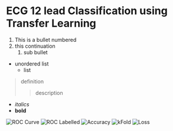 # ECG 12 lead Classification using Transfer Learning

1. This is a bullet numbered
1. this continuation
	1. sub bullet

* unordered list
	* list

>  definition
>> description

* _italics_
* __bold__

![ROC Curve](https://raw.githubusercontent.com/PushBI/images/master/ECG%2012%20lead/ROC%20CURVE.png?token=AOV55OJCCIUO6ZINS7NWFLTAL5EEC)
![ROC Labelled](https://raw.githubusercontent.com/PushBI/images/master/ECG%2012%20lead/ROC%20Labelled.png?token=AOV55OLOOQYNOKBEMZHAEUTAL5EIQ)
![Accuracy](https://raw.githubusercontent.com/PushBI/images/master/ECG%2012%20lead/accuracy.png?token=AOV55OIBQ76FRJJTDU4URYDAL5ELO)
![kFold](https://raw.githubusercontent.com/PushBI/images/master/ECG%2012%20lead/kfold.png?token=AOV55OIRXSPXZ6ZE7KAHXKTAL5ENW)
![Loss](https://raw.githubusercontent.com/PushBI/images/master/ECG%2012%20lead/loss.png?token=AOV55OONLS3XHVTPJUI7BZLAL5ERY)




